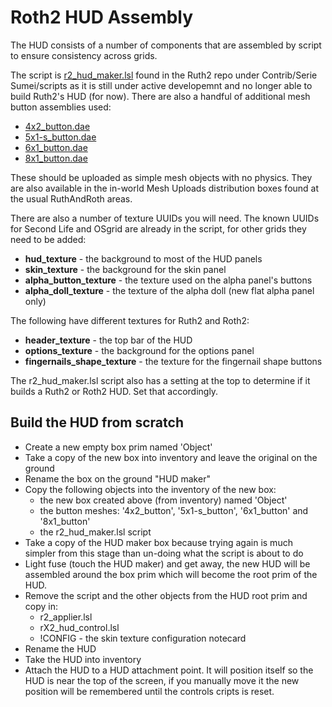 # Roth2 HUD Assembly

The HUD consists of a number of components that are assembled by script
to ensure consistency across grids.

The script is
[r2_hud_maker.lsl](https://github.com/RuthAndRoth/Ruth2/blob/master/Contrib/Serie%20Sumei/scripts/r2_hud_maker.lsl)
found in the Ruth2 repo under Contrib/Serie Sumei/scripts as it is still under active
developemnt and no longer able to build Ruth2's HUD (for now).
There are also a handful of additional mesh button assemblies used:

* [4x2_button.dae](https://github.com/RuthAndRoth/Ruth2/blob/master/Mesh/HUD/4x2_button.dae)
* [5x1-s_button.dae](https://github.com/RuthAndRoth/Ruth2/blob/master/Mesh/HUD/5x1-s_button.dae)
* [6x1_button.dae](https://github.com/RuthAndRoth/Ruth2/blob/master/Mesh/HUD/6x1_button.dae)
* [8x1_button.dae](https://github.com/RuthAndRoth/Ruth2/blob/master/Mesh/HUD/8x1_button.dae)

These should be uploaded as simple mesh objects with no physics.  They are also
available in the in-world Mesh Uploads distribution boxes found at the usual
RuthAndRoth areas.

There are also a number of texture UUIDs you will need.  The known UUIDs for
Second Life and OSgrid are already in the script, for other grids they need to
be added:

* **hud_texture** - the background to most of the HUD panels
* **skin_texture** - the background for the skin panel
* **alpha_button_texture** - the texture used on the alpha panel's buttons
* **alpha_doll_texture** - the texture of the alpha doll (new flat alpha panel only)

The following have different textures for Ruth2 and Roth2:

* **header_texture** - the top bar of the HUD
* **options_texture** - the background for the options panel
* **fingernails_shape_texture** - the texture for the fingernail shape buttons

The r2_hud_maker.lsl script also has a setting at the top to determine if it
builds a Ruth2 or Roth2 HUD.  Set that accordingly.

## Build the HUD from scratch

* Create a new empty box prim named 'Object'
* Take a copy of the new box into inventory and leave the original on the ground
* Rename the box on the ground "HUD maker"
* Copy the following objects into the inventory of the new box:
  * the new box created above (from inventory) named 'Object'
  * the button meshes: '4x2_button', '5x1-s_button', '6x1_button' and '8x1_button'
  * the r2_hud_maker.lsl script
* Take a copy of the HUD maker box because trying again is much simpler from this
  stage than un-doing what the script is about to do
* Light fuse (touch the HUD maker) and get away, the new HUD will be
  assembled around the box prim which will become the root prim of the HUD.
* Remove the script and the other objects from the HUD root prim and copy in:
  * r2_applier.lsl
  * rX2_hud_control.lsl
  * !CONFIG - the skin texture configuration notecard
* Rename the HUD
* Take the HUD into inventory
* Attach the HUD to a HUD attachment point.  It will position itself so the
  HUD is near the top of the screen, if you manually move it the new position
  will be remembered until the controls cripts is reset.
